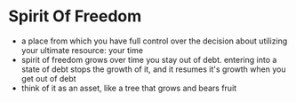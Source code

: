 # Spirit Of Freedom

* a place from which you have full control over the decision about utilizing your ultimate resource: your time
* spirit of freedom grows over time you stay out of debt. entering into a state of debt stops the growth of it, and it resumes it's growth when you get out of debt
* think of it as an asset, like a tree that grows and bears fruit

